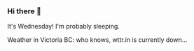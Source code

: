 ### Hi there :wave:

It's Wednesday! I'm probably sleeping.

Weather in Victoria BC: who knows, wttr.in is currently down...
